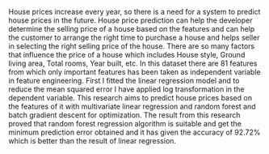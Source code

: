 House prices increase every year, so there is a need for a system to predict house prices in the future. House price prediction can help the developer determine the selling price of a house based on the features and can help the customer to arrange the right time to purchase a house and helps seller in selecting the right selling price of the house. There are so many factors that influence the price of a house which includes House style, Ground living area, Total rooms, Year built, etc. In this dataset there are 81 features from which only important features has been taken as independent variable in feature engineering. First I fitted the linear regression model and to reduce the mean squared error I have applied log transformation in the dependent variable. This research aims to predict house prices based on the features of it with multivariate linear regression and random forest and batch gradient descent for optimization. The result from this research proved that random forest regression algorithm is suitable and get the minimum prediction error obtained and it has given the accuracy of 92.72% which is better than the result of linear regression.
